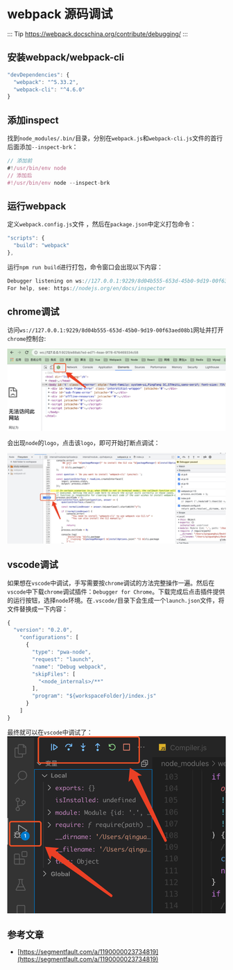 # webpack 源码调试

::: Tip
https://webpack.docschina.org/contribute/debugging/
:::


## 安装webpack/webpack-cli

```javascript
"devDependencies": {
  "webpack": "^5.33.2",
  "webpack-cli": "^4.6.0"
}
```

## 添加inspect

找到`node_modules/.bin/`目录，分别在`webpack.js`和`webpack-cli.js`文件的首行后面添加`--inspect-brk`：

```javascript
// 添加前
#!/usr/bin/env node
// 添加后
#!/usr/bin/env node --inspect-brk
```

## 运行webpack

定义`webpack.config.js`文件 ，然后在`package.json`中定义打包命令：

```javascript
"scripts": {
  "build": "webpack"
},
```

运行`npm run build`进行打包，命令窗口会出现以下内容：

```javascript
Debugger listening on ws://127.0.0.1:9229/8d04b555-653d-45b0-9d19-00f63aed08b1
For help, see: https://nodejs.org/en/docs/inspector
```

## chrome调试

访问`ws://127.0.0.1:9229/8d04b555-653d-45b0-9d19-00f63aed08b1`网址并打开`chrome`控制台:

![img](./imgs/inspect/chrome-inspect-01.jpg)

会出现`node`的`logo`，点击该`logo`，即可开始打断点调试：

![img](./imgs/inspect/chrome-inspect-02.jpg)

## vscode调试
如果想在`vscode`中调试，手写需要按`chrome`调试的方法完整操作一遍。然后在`vscode`中下载`chrome`调试插件：`Debugger for Chrome`。下载完成后点击插件提供的运行按钮，选择`node`环境。在`.vscode/`目录下会生成一个`launch.json`文件，将文件替换成一下内容：

```javascript
{
  "version": "0.2.0",
    "configurations": [
      {
        "type": "pwa-node",
        "request": "launch",
        "name": "Debug webpack",
        "skipFiles": [
          "<node_internals>/**"
        ],
        "program": "${workspaceFolder}/index.js"
      }
    ]
}
```

最终就可以在`vscode`中调试了：
![img](./imgs/inspect/chrome-vscode-debugger.png)

## 参考文章

- [https://segmentfault.com/a/1190000023734819](https://segmentfault.com/a/1190000023734819)
